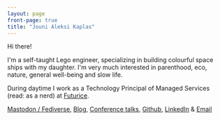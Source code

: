 ```yaml
---
layout: page
front-page: true
title: "Jouni Aleksi Kaplas"
---
```


Hi there!

I'm a self-taught Lego engineer, specializing in building colourful space ships with my daughter. I'm very much interested in parenthood, eco, nature, general well-being and slow life.

During daytime I work as a Technology Principal of Managed Services (read: as a nerd) at [Futurice](https://futurice.com/).

<a rel="me" href="https://hachyderm.io/@kaplas">Mastodon / Fediverse</a>, [Blog](/blog), [Conference talks](/talks), [Github](https://github.com/kaplas/),  [LinkedIn](https://www.linkedin.com/in/kaplas/) & [Email](mailto:contact.dp@palvelu.kaplas.fi)

<!---
[Or just subscribe to my email list, like the cool kids](/subscribe)
-->
